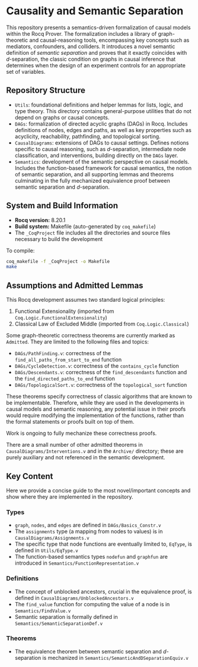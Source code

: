 
# Causality and Semantic Separation

This repository presents a semantics-driven formalization of causal models within the Rocq Prover. The
 formalization includes a library of graph-theoretic and causal-reasoning tools, 
encompassing key concepts such as mediators, confounders, and colliders.
 It introduces a novel semantic definition of _semantic separation_ and proves that it
 exactly coincides with _d_-separation, the classic condition on graphs in causal inference
 that determines when the design of an experiment controls for an appropriate set of variables.

## Repository Structure
- `Utils`: foundational definitions and helper lemmas for lists, logic, and type theory. 
   This directory contains general-purpose utilities that do not depend on graphs or causal concepts.
- `DAGs`: formalization of directed acyclic graphs (DAGs) in Rocq. Includes definitions of nodes, edges
   and paths, as well as key properties such as acyclicity, reachability, pathfinding, and topological
   sorting.
- `CausalDiagrams`: extensions of DAGs to causal settings. Defines notions specific to causal 
reasoning, such as _d_-separation, intermediate node classification, and interventions, building directly on the `DAGs` layer.
- `Semantics`: development of the semantic perspective on causal models. Includes the function-based
framework for causal semantics, the notion of semantic separation, and all supporting lemmas and 
theorems culminating in the fully mechanized equivalence proof between semantic separation and
_d_-separation.


## System and Build Information
- **Rocq version:** 8.20.1
- **Build system:** Makefile (auto-generated by `coq_makefile`)
- The `_CoqProject` file includes all the directories and source files necessary to build the development

To compile:

```bash
coq_makefile -f _CoqProject -o Makefile
make
```

## Assumptions and Admitted Lemmas
This Rocq development assumes two standard logical principles:
1. Functional Extensionality (imported from `Coq.Logic.FunctionalExtensionality`)
2. Classical Law of Excluded Middle (imported from `Coq.Logic.Classical`)

Some graph-theoretic correctness theorems are currently marked as `Admitted`.
They are limited to the following files and topics:
- `DAGs/PathFinding.v`: correctness of the `find_all_paths_from_start_to_end` function
- `DAGs/CycleDetection.v`: correctness of the `contains_cycle` function
- `DAGs/Descendants.v`: correctness of the `find_descendants` function and the `find_directed_paths_to_end` function
- `DAGs/TopologicalSort.v`: correctness of the `topological_sort` function

These theorems specify correctness of classic algorithms that are known to be implementable.
Therefore, while they are used in the developments in causal models and semantic reasoning,
any potential issue in their proofs would require modifying the implementation of the functions,
rather than the formal statements or proofs built on top of them.

Work is ongoing to fully mechanize these correctness proofs.

There are a small number of other admitted theorems in `CausalDiagrams/Interventions.v` and in the `Archive/` directory; these are purely auxiliary and not referenced in the semantic development.


## Key Content
Here we provide a concise guide to the most novel/important concepts and show where they are implemented in the repository.

### Types
- `graph`, `nodes`, and `edges` are defined in `DAGs/Basics_Constr.v`
- The `assignments` type (a mapping from nodes to values) is in `CausalDiagrams/Assignments.v`
- The specific type that node functions are eventually limited to, `EqType`, is defined in `Utils/EqType.v`
- The function-based semantics types `nodefun` and `graphfun` are introduced in `Semantics/FunctionRepresentation.v`

### Definitions
- The concept of unblocked ancestors, crucial in the equivalence proof, is defined in `CausalDiagrams/UnblockedAncestors.v`
- The `find_value` function for computing the value of a node is in `Semantics/FindValue.v`
- Semantic separation is formally defined in `Semantics/SemanticSeparationDef.v`

### Theorems
- The equivalence theorem between semantic separation and _d_-separation is mechanized in `Semantics/SemanticAndDSeparationEquiv.v`

